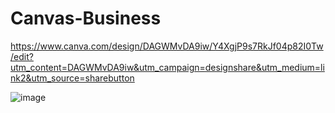 # Canvas-Business

https://www.canva.com/design/DAGWMvDA9iw/Y4XgjP9s7RkJf04p82I0Tw/edit?utm_content=DAGWMvDA9iw&utm_campaign=designshare&utm_medium=link2&utm_source=sharebutton

![image](https://github.com/user-attachments/assets/31f558f9-64df-4642-8e1a-105c64b2b9d5)
